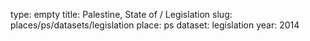 type: empty
title: Palestine, State of / Legislation
slug: places/ps/datasets/legislation
place: ps
dataset: legislation
year: 2014
